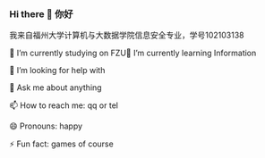 ### Hi there 👋 你好
 我来自福州大学计算机与大数据学院信息安全专业，学号102103138

 🔭 I’m currently studying on FZU🌱 I’m currently learning Information


 🤔 I’m looking for help with 

 💬 Ask me about anything

 📫 How to reach me: qq or tel
 
 😄 Pronouns: happy

 ⚡ Fun fact: games of course
